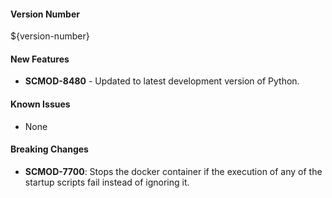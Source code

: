 #### Version Number
${version-number}

#### New Features
- **SCMOD-8480** - Updated to latest development version of Python.

#### Known Issues
- None

#### Breaking Changes
- **SCMOD-7700**:  Stops the docker container if the execution of any of the startup scripts fail instead of ignoring it.
